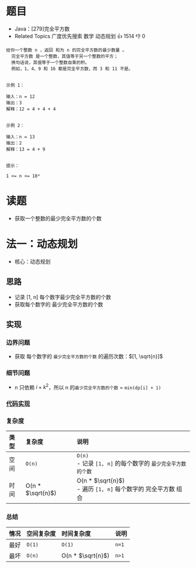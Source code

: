 # 题目

- Java：[279]完全平方数
- Related Topics 广度优先搜索 数学 动态规划 👍 1514 👎 0

```text
给你一个整数 n ，返回 和为 n 的完全平方数的最少数量 。 
  完全平方数 是一个整数，其值等于另一个整数的平方；
  换句话说，其值等于一个整数自乘的积。
  例如，1、4、9 和 16 都是完全平方数，而 3 和 11 不是。


示例 1： 

输入：n = 12
输出：3 
解释：12 = 4 + 4 + 4 


示例 2： 

输入：n = 13
输出：2
解释：13 = 4 + 9 


提示： 

1 <= n <= 10⁴ 
```

# 读题

- 获取一个整数的最少完全平方数的个数

# 法一：动态规划

- 核心：动态规划

## 思路

- 记录 [1, n] 每个数字最少完全平方数的个数
- 获取每个数字的 最少完全平方数的个数

## 实现

### 边界问题

- 获取 每个数字的 `最少完全平方数的个数` 的遍历次数：$[1, \sqrt{n}]$

### 细节问题

- n 只依赖 $i + k^{2}$，所以 n 的`最少完全平方数的个数` = `min(dp[i] + 1)`

### [代码实现](/src/main/java/leetcode/sub0279/Demo01.java)

### 复杂度

类型 | 复杂度 | 说明
:--- |:--- |:---
空间 | `O(n)` | `O(n)` </br> - 记录 `[1, n]` 的每个数字的 `最少完全平方数的个数`
时间 | O(n * $\sqrt{n}$) | O(n * $\sqrt{n}$) </br> - 遍历 `[1, n]` 每个数字的 完全平方数 组合

### 总结

情况 | 空间复杂度 | 时间复杂度 | 说明
:--- |:--- |:--- |:---
最好 | `O(1)` | `O(1)` | `n=1`
最坏 | `O(n)` | O(n * $\sqrt{n}$) | `n>1`
